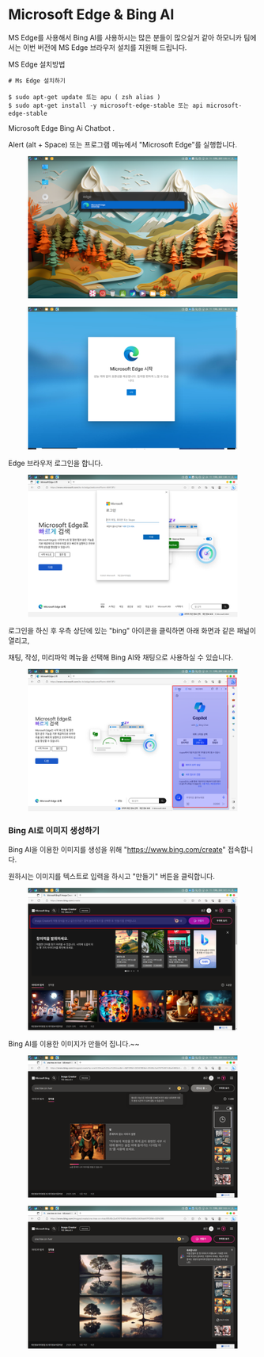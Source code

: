 # Microsoft Edge & Bing AI

MS Edge를 사용해서 Bing AI를 사용하시는 많은 분들이 많으실거 같아 하모니카 팀에서는 이번 버전에 MS Edge 브라우저 설치를 지원해 드립니다.&#x20;



MS Edge 설치방법

```
# Ms Edge 설치하기

$ sudo apt-get update 또는 apu ( zsh alias )
$ sudo apt-get install -y microsoft-edge-stable 또는 api microsoft-edge-stable
```



Microsoft Edge Bing Ai Chatbot .

Alert (alt + Space) 또는 프로그램 메뉴에서 "Microsoft Edge"를 실행합니다.&#x20;

<figure><img src="../.gitbook/assets/5.png" alt=""><figcaption></figcaption></figure>

<figure><img src="../.gitbook/assets/6.png" alt=""><figcaption></figcaption></figure>



Edge 브라우저 로그인을 합니다.

<figure><img src="../.gitbook/assets/7.png" alt=""><figcaption></figcaption></figure>



로그인을 하신 후 우측 상단에 있는 "bing" 아이콘을 클릭하면 아래 화면과 같은 패널이 열리고,

채팅, 작성, 미리파악 메뉴을 선택해 Bing AI와 채팅으로 사용하실 수 있습니다.&#x20;

<figure><img src="../.gitbook/assets/8.png" alt=""><figcaption></figcaption></figure>



### Bing AI로 이미지 생성하기&#x20;

Bing AI을 이용한 이미지를 생성을 위해 "https://www.bing.com/create" 접속합니다.&#x20;

원하시는 이미지를 텍스트로 입력을 하시고 "만들기" 버튼을 클릭합니다.&#x20;

<figure><img src="../.gitbook/assets/a1 (1).png" alt=""><figcaption></figcaption></figure>

Bing AI를  이용한 이미지가 만들어 집니다.\~\~

<figure><img src="../.gitbook/assets/2.png" alt=""><figcaption></figcaption></figure>

<figure><img src="../.gitbook/assets/3 (1).png" alt=""><figcaption></figcaption></figure>















